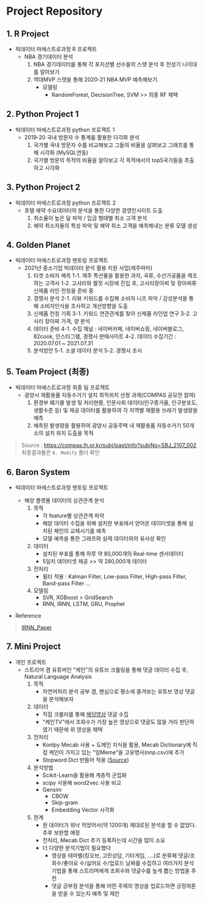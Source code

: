 # Project Repository


## 1. R Project
- 빅데이터 마에스트로과정 R 프로젝트
    - NBA 경기데이터 분석
        1. NBA 경기데이터를 통해 각 포지션별 선수들의 스텟 분석 후 전성기 나이대를 알아보기
        2. 역대MVP 스텟을 통해 2020-21 NBA MVP 예측해보기
            - 모델링
                - RandomForest, DecisionTree, SVM >> 최종 RF 채택


## 2. Python Project 1
- 빅데이터 마에스트로과정 python 프로젝트 1
    - 2019-20 국내 방문자 수 통계를 활용한 다각화 분석
        1. 국가별 국내 방문자 수를 비교해보고 그들의 비율을 살펴보고 그래프를 통해 시각화 (MySQL연동)
        2. 국가별 방문의 목적의 비율을 알아보고 각 목적에서의 top5국가들을 추출하고 시각화


## 3. Python Project 2 
- 빅데이터 마에스트로과정 python 프로젝트 2
    - 호텔 예약 수요데이터의 분석을 통한 다양한 경영인사이트 도출
        1. 취소율이 높은 달 파악 / 입금 형태별 취소 고객 분석
        2. 예약 취소자들의 특성 파악 및 예약 취소 고객을 예측해내는 분류 모델 생성


## 4. Golden Planet 
- 빅데이터 마에스트로과정 멘토링 프로젝트 
    - 2021년 중소기업 빅데이터 분석 활용 지원 사업(제주마미)
        1. 타겟 소비자 예측
            1-1. 제주 특산물을 활용한 과자, 곡류, 수산가공품을 제조하는 고객사
            1-2. 고사리와 멜젓 시장에 진입 후, 고사리장아찌 및 장아찌류 신제품 라인 런칭을 준비 중
        2. 경쟁사 분석
            2-1. 리뷰 키워드를 수집해 소비자 니즈 파악 / 감성분석을 통해 소비자인식을 조사하고 개선방향을 도출
        3. 신제품 런칭 기획
            3-1. 키워드 연관관계를 찾아 신제품 라인업 연구
            3-2. 고사리 장아찌 가격, 양 분석 
        4. 데이터 준비
            4-1. 수집 채널 : 네이버카페, 네이버쇼핑, 네이버블로그, 82cook, 인스타그램, 경쟁사 판매사이트
            4-2. 데이터 수집기간 : 2020.07.01 ~ 2021.07.31
        5. 분석방안
            5-1. 소셜 데이터 분석
            5-2. 경쟁사 조사


## 5. Team Project (최종)
- 빅데이터 마에스트로과정 최종 팀 프로젝트
    - 광양시 재활용품 자동수거기 설치 최적위치 선정 과제(COMPAS 공모전 참여)
        1. 환경부 폐기물 발생 및 처리현황, 인문사회 데이터(인구증가율, 인구분포도, 생활수준 등) 및 제공 데이터를 활용하여 각 지역별 재활용 쓰레기 발생량을 예측
        2. 예측된 발생량을 활용하여 광양시 공동주택 내 재활용품 자동수거기 50개소의 설치 위치 도출을 목적

> Source : https://compas.lh.or.kr/subj/past/info?subjNo=SBJ_2107_002
> 최종결과물은 `8. Modify` 폴더 확인


## 6. Baron System
- 빅데이터 마에스트로과정 멘토링 프로젝트
    - 해양 플랫폼 데이터의 상관관계 분석
        1. 목적
            - 각 feature별 상관관계 파악
            - 해양 데이터 수집을 위해 설치한 부표에서 얻어온 데이터셋을 통해 설치된 체인의 교체시기를 예측
            - 모델 예측을 통한 그래프와 실제 데이터와의 유사성 확인
        2. 데이터
            - 설치된 부표를 통해 하루 약 80,000개의 Real-time 센서데이터
            - 5일치 데이터셋 제공 >> 약 280,000개 데이터
        3. 전처리
            - 필터 적용 : Kalman Filter, Low-pass Filter, High-pass Filter, Band-pass Filter ...
        4. 모델링
            - SVR, XGBoost > GridSearch
            - RNN, IRNN, LSTM, GRU, Prophet

- Reference
> [IRNN_Paper](https://arxiv.org/abs/1504.00941)


## 7. Mini Project
- 개인 프로젝트
    - 스트리머 겸 유튜버인 "케인"의 유튜브 크롤링을 통해 댓글 데이터 수집 후, Natural Language Analysis
        1. 목적
            - 자연어처리 분석 공부 겸, 팬심으로 평소에 즐겨보는 유튜브 영상 댓글을 분석해보자
        2. 데이터
            - 직접 크롤러를 통해 [해당영상](https://www.youtube.com/watch?v=nTTsOgUXAfQ&ab_channel=%EC%BC%80%EC%9D%B8TV) 댓글 수집
            - "케인TV"에서 조회수가 가장 높은 영상으로 댓글도 많을 거라 판단하였기 때문에 위 영상을 채택
        3. 전처리
            - Konlpy Mecab 사용 + 도메인 지식을 활용, Mecab Dictionary에 직접 케인이 가지고 있는 "밈Meme"을 고유명사(nnp.csv)에 추가
            - Stopword Dict 만들어 적용 ([Source](https://gist.github.com/spikeekips/40eea22ef4a89f629abd87eed535ac6a))
        4. 분석방법
            - Scikit-Learn을 활용해 계층적 군집화
            - scipy 사용해 word2vec 사용 비교
            - Gensim
                - CBOW
                - Skip-gram
                - Embedding Vector 시각화
        5. 한계
            - 원 데이터가 워낙 적었어서(약 1200개) 제대로된 분석을 할 수 없었다. 추후 보완할 예정
            - 전처리, Mecab Dict 추가 등록하는데 시간을 많이 소요
            - 더 다양한 분석기법이 필요했다
                - 영상을 테마별(킹오브, 고민상담, 기타게임, ....)로 분류해 댓글/조회수/좋아요 수/싫어요 수/업로드 날짜를 수집하고 여러가지 분석기법을 통해 스트리머에게 조회수와 댓글수를 높게 뽑는 방법을 추천
                - 댓글 긍부정 분석을 통해 어떤 주제의 영상을 업로드하면 긍정여론을 받을 수 있는지 예측 및 제안

                